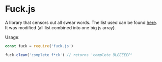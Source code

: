 # Fuck.js

A library that censors out all swear words. The list used can be found [here](https://github.com/LDNOOBW/List-of-Dirty-Naughty-Obscene-and-Otherwise-Bad-Words). It was modified (all list combined into one big js array).

Usage: 
```js
const fuck = require('fuck.js')

fuck.clean('complete f*ck') // returns 'complete BLEEEEEP'
```
